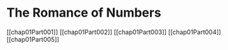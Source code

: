 # The Romance of Numbers
[[chap01Part001]]
[[chap01Part002]]
[[chap01Part003]]
[[chap01Part004]]
[[chap01Part005]]